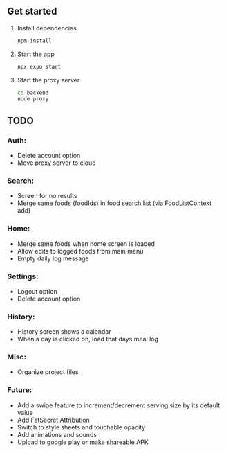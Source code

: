 ## Get started

1. Install dependencies

   ```bash
   npm install
   ```

2. Start the app

   ```bash
   npx expo start
   ```

3. Start the proxy server
   ```bash
   cd backend
   node proxy
   ```


## TODO
### Auth:
- Delete account option
- Move proxy server to cloud

### Search:
- Screen for no results
- Merge same foods (foodIds) in food search list (via FoodListContext add)

### Home:
- Merge same foods when home screen is loaded 
- Allow edits to logged foods from main menu
- Empty daily log message

### Settings:
- Logout option
- Delete account option

### History:
- History screen shows a calendar
- When a day is clicked on, load that days meal log

### Misc:
- Organize project files

### Future:
- Add a swipe feature to increment/decrement serving size by its default value
- Add FatSecret Attribution
- Switch to style sheets and touchable opacity
- Add animations and sounds
- Upload to google play or make shareable APK